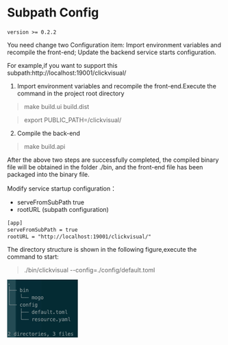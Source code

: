 # Subpath Config

`version >= 0.2.2`

You need change two Configuration item: Import environment variables and recompile the front-end; Update the backend service starts configuration.

For example,if you want to support this subpath:http://localhost:19001/clickvisual/

1. Import environment variables and recompile the front-end.Execute the command in the project root directory 

> make build.ui build.dist

> export PUBLIC_PATH=/clickvisual/

2. Compile the back-end

> make build.api

After the above two steps are successfully completed, the compiled binary file will be obtained in the folder ./bin, and the front-end file has been packaged into the binary file.



Modify service startup configuration：
- serveFromSubPath  true
- rootURL (subpath configuration)

``` 
[app]
serveFromSubPath = true
rootURL = "http://localhost:19001/clickvisual/"
```
The directory structure is shown in the following figure,execute the command to start:
>./bin/clickvisual --config=./config/default.toml

![img.png](../../../images/config-tree.png)